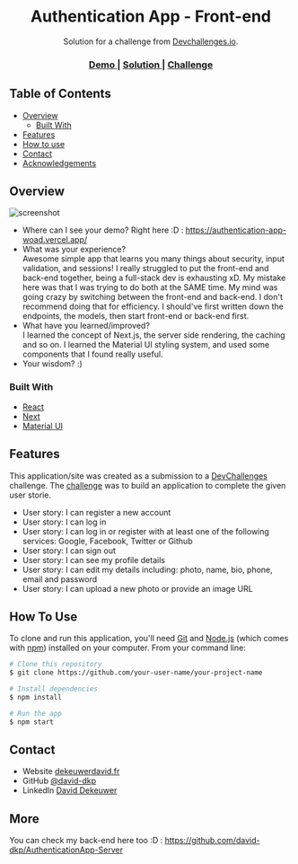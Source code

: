 <!-- Please update value in the {}  -->

<h1 align="center">Authentication App - Front-end</h1>

<div align="center">
   Solution for a challenge from  <a href="http://devchallenges.io" target="_blank">Devchallenges.io</a>.
</div>

<div align="center">
  <h3>
    <a href="https://authentication-app-woad.vercel.app/">
      Demo
    </a>
    <span> | </span>
    <a href="https://devchallenges.io/solutions/nM7HeFb3gII4lGBkSBt2">
      Solution
    </a>
    <span> | </span>
    <a href="https://devchallenges.io/challenges/N1fvBjQfhlkctmwj1tnw">
      Challenge
    </a>
  </h3>
</div>

<!-- TABLE OF CONTENTS -->

## Table of Contents

- [Overview](#overview)
  - [Built With](#built-with)
- [Features](#features)
- [How to use](#how-to-use)
- [Contact](#contact)
- [Acknowledgements](#acknowledgements)

<!-- OVERVIEW -->

## Overview

![screenshot](https://user-images.githubusercontent.com/16707738/92399059-5716eb00-f132-11ea-8b14-bcacdc8ec97b.png)

- Where can I see your demo? Right here :D : https://authentication-app-woad.vercel.app/
- What was your experience?  
  Awesome simple app that learns you many things about security, input validation, and sessions! I really struggled to put the front-end and back-end together, being a full-stack dev is exhausting xD. My mistake here was that I was trying to do both at the SAME time. My mind was going crazy by switching between the front-end and back-end. I don't recommend doing that for efficiency. I should've first written down the endpoints, the models, then start front-end or back-end first.
- What have you learned/improved?  
I learned the concept of Next.js, the server side rendering, the caching and so on. I learned the Material UI styling system, and used some components that I found really useful.
- Your wisdom? :)

### Built With

<!-- This section should list any major frameworks that you built your project using. Here are a few examples.-->

- [React](https://reactjs.org/)
- [Next](https://nextjs.org/)
- [Material UI](https://mui.com/)

## Features

<!-- List the features of your application or follow the template. Don't share the figma file here :) -->

This application/site was created as a submission to a [DevChallenges](https://devchallenges.io/challenges) challenge. The [challenge](https://devchallenges.io/challenges/N1fvBjQfhlkctmwj1tnw) was to build an application to complete the given user storie.
* User story: I can register a new account
* User story: I can log in
* User story: I can log in or register with at least one of the following services: Google, Facebook, Twitter or Github
* User story: I can sign out
* User story: I can see my profile details
* User story: I can edit my details including: photo, name, bio, phone, email and password
* User story: I can upload a new photo or provide an image URL

## How To Use

<!-- Example: -->

To clone and run this application, you'll need [Git](https://git-scm.com) and [Node.js](https://nodejs.org/en/download/) (which comes with [npm](http://npmjs.com)) installed on your computer. From your command line:

```bash
# Clone this repository
$ git clone https://github.com/your-user-name/your-project-name

# Install dependencies
$ npm install

# Run the app
$ npm start
```

## Contact

- Website [dekeuwerdavid.fr](https://dekeuwerdavid.fr)
- GitHub [@david-dkp](https://github.com/david-dkp)
- LinkedIn [David Dekeuwer](https://www.linkedin.com/in/david-dekeuwer-1940a01b9/)

## More
You can check my back-end here too :D : https://github.com/david-dkp/AuthenticationApp-Server